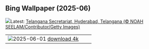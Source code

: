## Bing Wallpaper (2025-06)
![](https://www.bing.com/th?id=OHR.NewSecretariat_EN-IN9926784114_UHD.jpg&w=1000)Latest: [Telangana Secretariat, Hyderabad, Telangana (© NOAH SEELAM/Contributor/Getty Images)](https://www.bing.com/th?id=OHR.NewSecretariat_EN-IN9926784114_UHD.jpg)

|      |      |      |
| :----: | :----: | :----: |
|![](https://www.bing.com/th?id=OHR.GrandeTerreReef_EN-IN3346781319_UHD.jpg&pid=hp&w=384&h=216&rs=1&c=4)2025-06-01 [download 4k](https://www.bing.com/th?id=OHR.GrandeTerreReef_EN-IN3346781319_UHD.jpg)|